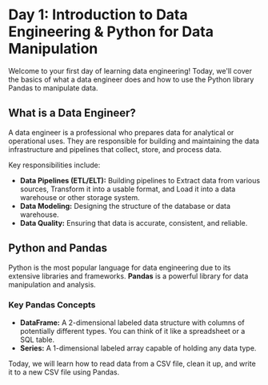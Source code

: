 # Day 1: Introduction to Data Engineering & Python for Data Manipulation

Welcome to your first day of learning data engineering! Today, we'll cover the basics of what a data engineer does and how to use the Python library Pandas to manipulate data.

## What is a Data Engineer?

A data engineer is a professional who prepares data for analytical or operational uses. They are responsible for building and maintaining the data infrastructure and pipelines that collect, store, and process data.

Key responsibilities include:

*   **Data Pipelines (ETL/ELT):** Building pipelines to Extract data from various sources, Transform it into a usable format, and Load it into a data warehouse or other storage system.
*   **Data Modeling:** Designing the structure of the database or data warehouse.
*   **Data Quality:** Ensuring that data is accurate, consistent, and reliable.

## Python and Pandas

Python is the most popular language for data engineering due to its extensive libraries and frameworks. **Pandas** is a powerful library for data manipulation and analysis.

### Key Pandas Concepts

*   **DataFrame:** A 2-dimensional labeled data structure with columns of potentially different types. You can think of it like a spreadsheet or a SQL table.
*   **Series:** A 1-dimensional labeled array capable of holding any data type.

Today, we will learn how to read data from a CSV file, clean it up, and write it to a new CSV file using Pandas.
